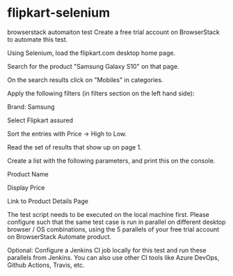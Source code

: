 # flipkart-selenium
browserstack automaiton test 
Create a free trial account on BrowserStack to automate this test.

Using Selenium, load the flipkart.com desktop home page.

Search for the product "Samsung Galaxy S10" on that page. 

On the search results click on "Mobiles" in categories.

Apply the following filters (in filters section on the left hand side):   

Brand: Samsung

Select Flipkart assured

Sort the entries with Price -> High to Low.

Read the set of results that show up on page 1.

Create a list with the following parameters, and print this on the console.

Product Name

Display Price

Link to Product Details Page

The test script needs to be executed on the local machine first.
Please configure such that the same test case is run in parallel on different desktop browser / OS combinations, using the 5 parallels of your free trial account on BrowserStack Automate product. 

Optional: Configure a Jenkins CI job locally for this test and run these parallels from Jenkins. You can also use other CI tools like Azure DevOps, Github Actions, Travis, etc.
